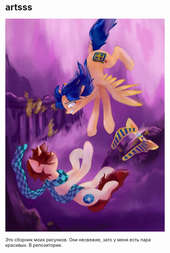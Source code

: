 # artsss
![best banner](photo_5355111451565611406_y.jpg)

Это сборник моих рисунков. Они несвежие, зато у меня есть пара красивых. В репозитории.
